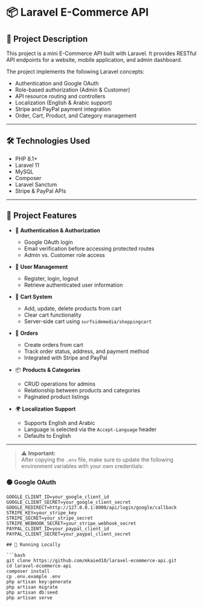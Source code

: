 # 📦 Laravel E-Commerce API

## 📝 Project Description
This project is a mini E-Commerce API built with Laravel. It provides RESTful API endpoints for a website, mobile application, and admin dashboard.

The project implements the following Laravel concepts:
-  Authentication and Google OAuth
- Role-based authorization (Admin & Customer)
- API resource routing and controllers
- Localization (English & Arabic support)
- Stripe and PayPal payment integration
- Order, Cart, Product, and Category management


---

## 🛠️ Technologies Used
- PHP 8.1+
- Laravel 11
- MySQL
- Composer
- Laravel Sanctum 
- Stripe & PayPal APIs

---

## 📂 Project Features
- 🔐 **Authentication & Authorization**
  - Google OAuth login
  - Email verification before accessing protected routes
  - Admin vs. Customer role access

- 👥 **User Management**
  - Register, login, logout
  - Retrieve authenticated user information

- 🛒 **Cart System**
  - Add, update, delete products from cart
  - Clear cart functionality
  - Server-side cart using `surfsidemedia/shoppingcart`

- 🧾 **Orders**
  - Create orders from cart
  - Track order status, address, and payment method
  - Integrated with Stripe and PayPal

- 📦 **Products & Categories**
  - CRUD operations for admins
  - Relationship between products and categories
  - Paginated product listings

- 🌍 **Localization Support**
  - Supports English and Arabic
  - Language is selected via the `Accept-Language` header
  - Defaults to English

---
> ⚠️ **Important:**  
> After copying the `.env` file, make sure to update the following environment variables with your own credentials:

### 🟢 Google OAuth
```env
GOOGLE_CLIENT_ID=your_google_client_id
GOOGLE_CLIENT_SECRET=your_google_client_secret
GOOGLE_REDIRECT=http://127.0.0.1:8000/api/login/google/callback
STRIPE_KEY=your_stripe_key
STRIPE_SECRET=your_stripe_secret
STRIPE_WEBHOOK_SECRET=your_stripe_webhook_secret
PAYPAL_CLIENT_ID=your_paypal_client_id
PAYPAL_CLIENT_SECRET=your_paypal_client_secret

## 🚀 Running Locally

```bash
git clone https://github.com/mkaied10/laravel-ecommerce-api.git
cd laravel-ecommerce-api
composer install
cp .env.example .env
php artisan key:generate
php artisan migrate
php artisan db:seed
php artisan serve
